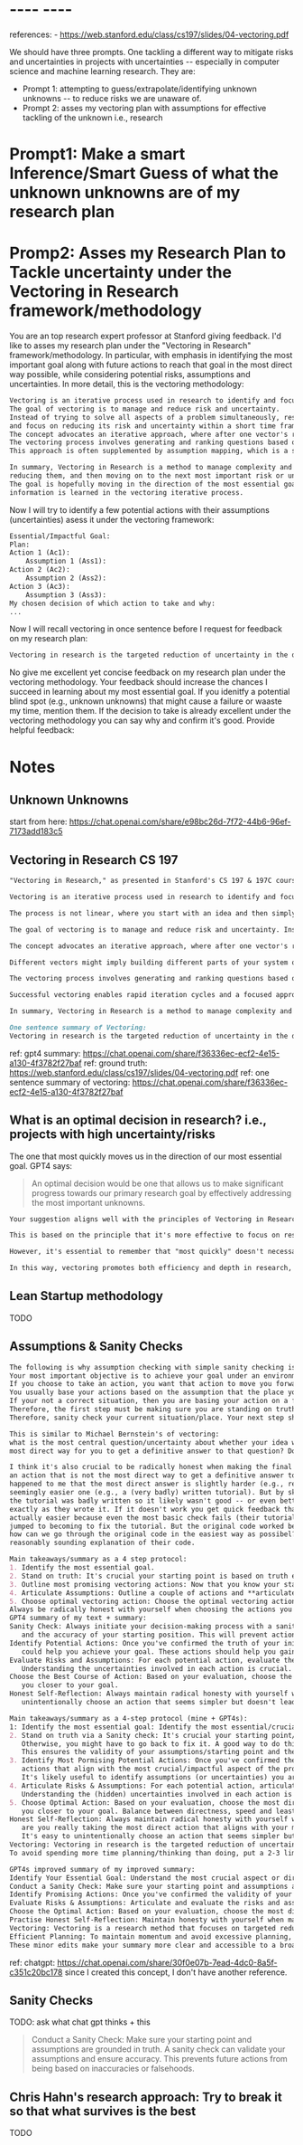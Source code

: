 # ----  ----
references: 
    - https://web.stanford.edu/class/cs197/slides/04-vectoring.pdf 

We should have three prompts. One tackling a different way to mitigate risks and uncertainties in projects with 
uncertainties -- especially in computer science and machine learning research.
They are:
- Prompt 1: attempting to guess/extrapolate/identifying unknown unknowns -- to reduce risks we are unaware of.
- Prompt 2: asses my vectoring plan with assumptions for effective tackling of the unknown i.e., research

# Prompt1: Make a smart Inference/Smart Guess of what the unknown unknowns are of my research plan



# Promp2: Asses my Research Plan to Tackle uncertainty under the Vectoring in Research framework/methodology
You are an top research expert professor at Stanford giving feedback. 
I'd like to asses my research plan under the "Vectoring in Research" framework/methodology.
In particular, with emphasis in identifying the most important goal along with future actions to reach that goal in the
most direct way possible, while considering potential risks, assumptions and uncertainties. 
In more detail, this is the vectoring methodology:
```markdown
Vectoring is an iterative process used in research to identify and focus on the most critical aspect, or "dimension of risk," in a project at a given time. This critical aspect is called a "vector."
The goal of vectoring is to manage and reduce risk and uncertainty. 
Instead of trying to solve all aspects of a problem simultaneously, researchers pick one vector (dimension of uncertainty) 
and focus on reducing its risk and uncertainty within a short time frame, typically 1-2 weeks.
The concept advocates an iterative approach, where after one vector's risk is mitigated, new vectors (risks or uncertainties) might emerge. Then, the process of vectoring is repeated for the new vector. This continuous re-vectoring allows researchers to keep honing the core insights of the research project.
The vectoring process involves generating and ranking questions based on their criticality, then rapidly answering the most critical question. 
This approach is often supplemented by assumption mapping, which is a strategy for articulating and ranking questions based on their importance and the level of known information.

In summary, Vectoring in Research is a method to manage complexity and risk in research projects by focusing on the most significant risks or uncertainties, 
reducing them, and then moving on to the next most important risk or uncertainty, in a continuous iterative process.
The goal is hopefully moving in the direction of the most essential goal or even refining the goal itself if critical
information is learned in the vectoring iterative process.
```
Now I will try to identify a few potential actions with their assumptions (uncertainties) asess it under the vectoring framework:
```markdown
Essential/Impactful Goal:
Plan:
Action 1 (Ac1):
    Assumption 1 (Ass1):
Action 2 (Ac2):
    Assumption 2 (Ass2):
Action 3 (Ac3): 
    Assumption 3 (Ass3):
My chosen decision of which action to take and why: 
...
```
Now I will recall vectoring in once sentence before I request for feedback on my research plan:
```markdown
Vectoring in research is the targeted reduction of uncertainty in the direction of project's most impactful aspect/goal.
```
No give me excellent yet concise feedback on my research plan under the vectoring methodology. 
Your feedback should increase the chances I succeed in learning about my most essential goal.
If you idenitfy a potential blind spot (e.g., unknown unknowns) that might cause a failure or waaste my time, mention them.
If the decision to take is already excellent under the vectoring methodology you can say why and confirm it's good.
Provide helpful feedback:

# Notes

## Unknown Unknowns
start from here: https://chat.openai.com/share/e98bc26d-7f72-44b6-96ef-7173add183c5

## Vectoring in Research CS 197
```markdown
"Vectoring in Research," as presented in Stanford's CS 197 & 197C course by Sean Liu & Lauren Gillespie, refers to an approach or methodology for tackling complex research projects. Here's a summarized interpretation of the concept:

Vectoring is an iterative process used in research to identify and focus on the most critical aspect, or "dimension of risk," in a project at a given time. This critical aspect is called a "vector."

The process is not linear, where you start with an idea and then simply work towards a final result. Instead, research is an exploration where vectoring helps guide the path and prioritize tasks.

The goal of vectoring is to manage and reduce risk and uncertainty. Instead of trying to solve all aspects of a problem simultaneously, researchers pick one vector (dimension of uncertainty) and focus on reducing its risk and uncertainty within a short time frame, typically 1-2 weeks.

The concept advocates an iterative approach, where after one vector's risk is mitigated, new vectors (risks or uncertainties) might emerge. Then, the process of vectoring is repeated for the new vector. This continuous re-vectoring allows researchers to keep honing the core insights of the research project.

Different vectors might imply building different parts of your system or project, but instead of building all at once, you reduce uncertainty in the most important dimension first and then build out from there.

The vectoring process involves generating and ranking questions based on their criticality, then rapidly answering the most critical question. This approach is often supplemented by assumption mapping, which is a strategy for articulating and ranking questions based on their importance and the level of known information.

Successful vectoring enables rapid iteration cycles and a focused approach, which allows researchers to efficiently work through complex problems and avoid getting overwhelmed by trying to solve everything at once.

In summary, Vectoring in Research is a method to manage complexity and risk in research projects by focusing on the most significant risks or uncertainties, reducing them, and then moving on to the next most important risk or uncertainty, in a continuous iterative process.
```

```markdown
One sentence summary of Vectoring: 
Vectoring in research is the targeted reduction of uncertainty in the direction of project's most impactful/essential aspect/goal.
```
ref: gpt4 summary: https://chat.openai.com/share/f36336ec-ecf2-4e15-a130-4f3782f27baf
ref: ground truth: https://web.stanford.edu/class/cs197/slides/04-vectoring.pdf
ref: one sentence summary of vectoring: https://chat.openai.com/share/f36336ec-ecf2-4e15-a130-4f3782f27baf

## What is an optimal decision in research? i.e., projects with high uncertainty/risks
The one that most quickly moves us in the direction of our most essential goal.
GPT4 says:
> An optimal decision would be one that allows us to make significant progress towards our primary research goal by effectively addressing the most important unknowns.

```markdown
Your suggestion aligns well with the principles of Vectoring in Research. In the context of vectoring, the most optimal decision is indeed the one that rapidly reduces the risk or uncertainty in the most crucial dimension or "vector" of your project at a given time.

This is based on the principle that it's more effective to focus on resolving the most critical uncertainties first, rather than trying to address all uncertainties or complete all tasks simultaneously. As such, an optimal decision would be one that allows us to make significant progress towards our primary research goal by effectively addressing the most important unknowns.

However, it's essential to remember that "most quickly" doesn't necessarily mean rushing through steps. It emphasizes the idea of "velocity" – efficiently reducing risk in the chosen dimension, without compromising the quality of the research. The goal is to achieve a deep understanding of the most crucial aspects of your research as rapidly as possible, so that the rest of the project can be built on a solid foundation.

In this way, vectoring promotes both efficiency and depth in research, helping researchers to navigate complex projects and focus their efforts where they are most needed. The iterative nature of this process also allows for continual reassessment and adjustment, ensuring that the research remains focused and relevant as it progresses.
```

## Lean Startup methodology
TODO 

## Assumptions & Sanity Checks

```markdown
The following is why assumption checking with simple sanity checking is important.
Your most important objective is to achieve your goal under an environment of uncertainty.
If you choose to take an action, you want that action to move you forward towards that goal.
You usually base your actions based on the assumption that the place you are currently standing is correct.
If your not a correct situation, then you are basing your action on a falsehood, which will likely mean that the action you are taking will not work (since it's based on a false assumption).
Therefore, the first step must be making sure you are standing on truth. Then your action to make progress has a better chance to give you valuable information i.e., that the action you chose (with it's underlying assumption) is correct -- or not. 
Therefore, sanity check your current situation/place. Your next step should also be a sanity check that validates your new (now untested) assumption. So that at each step you are progressing you are getting closer to truth.

This is similar to Michael Bernstein's of vectoring: 
what is the most central question/uncertainty about whether your idea will work/is right? What is the easiest, 
most direct way for you to get a definitive answer to that question? Do that experiment. Rinse and repeat.

I think it's also crucial to be radically honest when making the final decision. It's very easy to unintentionally choose
an action that is not the most direct way to get a definitive answer to the most central question. For examle, it's 
happened to me that the most direct answer is slightly harder (e.g., reading through someones code) vs attempting the
seemingly easier one (e.g., a (very badly) written tutorial). But by skimming the two options one could have known that
the tutorial was badly written so it likely wasn't good -- or even better, santiy check their tutorial by running it
exactly as they wrote it. If it doesn't work you get quick feedback that the seemingly easier/quicker route is not 
actually easier because even the most basic check fails (their tutorial doesn't work on their own example). Thus, it
jumped to becoming to fix the tutorial. But the original code worked because they published a paper validating it. So,
how can we go through the original code in the easiest way as possibel? To my surprise Claude 2.0 did provide a very
reasonably sounding explanation of their code. 

Main takeaways/summary as a 4 step protocol:
1. Identify the most essential goal.
2. Stand on truth: It's crucial your starting point is based on truth e.g., do a **sanity check**. If this is not true then your next action cannot give you useful information (since you need to go back and fix what your starting point)
3. Outline most promising vectoring actions: Now that you know your standing on truth you can **outline the most promising actions** that that will give you the most information in the most essential direction
4. Articulate Assumptions: Outline a couple of actions and **articulate the assumptions** they make. You can also articulate risks/uncertainties that you are aware of.
5. Choose optimal vectoring action: Choose the optimal vectoring action i.e., the one that **most directly make progress**/teaches you the most towards your goal and has **least/lowest risk**.
Always be radically honest with yourself when choosing the actions you decided so that you really know your action is being taken for the right reason.
GPT4 summary of my text + summary:
Sanity Check: Always initiate your decision-making process with a sanity check. Ensure the validity of your assumptions 
   and the accuracy of your starting position. This will prevent actions based on falsehoods.
Identify Potential Actions: Once you've confirmed the truth of your initial position, identify potential actions that 
   could help you achieve your goal. These actions should help you gain the necessary information to progress.
Evaluate Risks and Assumptions: For each potential action, evaluate the risks and articulate the assumptions they rely on.
   Understanding the uncertainties involved in each action is crucial.
Choose the Best Course of Action: Based on your evaluation, choose the most direct and least risky action that brings 
   you closer to your goal.
Honest Self-Reflection: Always maintain radical honesty with yourself when making decisions. It's easy to 
   unintentionally choose an action that seems simpler but doesn't lead you towards the right answer.

Main takeaways/summary as a 4-step protocol (mine + GPT4s):
1: Identify the most essential goal: Identify the most essential/crucial/impactful goal/aspect/vector/direction of your project and it's uncertainties.
2. Stand on truth via a Sanity check: It's crucial your starting point/assumptions are based on truth, so that your next action can give you useful information.
   Otherwise, you might have to go back to fix it. A good way to do this is to initiate your decision-making process with a sanity check. 
   This ensures the validity of your assumptions/starting point and the accuracy of your starting position. This will prevent future actions failing due to falsehoods.
3. Identify Most Pormising Potential Actions: Once you've confirmed the truth of your initial position, identify potential 
   actions that align with the most crucial/impactful aspect of the project and how to lower it lowers uncertainty.
   It's likely useful to identify assumptions (or uncertainties) you are making about each action.
4. Articulate Risks & Assumptions: For each potential action, articulate & evalutate the risks and articulate the assumptions they rely on.
   Understanding the (hidden) uncertainties involved in each action is crucial.   
5. Choose Optimal Action: Based on your evaluation, choose the most direct and least risky/uncertain action that brings 
   you closer to your goal. Balance between directness, speed and least risky action. Maximizing for success and maximizing learning.
Honest Self-Reflection: Always maintain radical honesty with yourself when making decisions -- 
   are you really taking the most direct action that aligns with your most essential/important goal?. 
   It's easy to unintentionally choose an action that seems simpler but doesn't lead you towards the right answer.
Vectoring: Vectoring in research is the targeted reduction of uncertainty/risks in the direction of project's most crucial/impactful aspect/direction.
To avoid spending more time planning/thinking than doing, put a 2-3 limit on the actions you write down, maximize assesing in heard for speed. 

GPT4s improved summary of my improved summary:
Identify Your Essential Goal: Understand the most crucial aspect or direction of your project, along with its uncertainties. This is the goal you're striving to achieve.
Conduct a Sanity Check: Make sure your starting point and assumptions are grounded in truth. A sanity check can validate your assumptions and ensure accuracy. This prevents future actions from being based on inaccuracies or falsehoods.
Identify Promising Actions: Once you've confirmed the validity of your starting point, outline potential actions that align with your identified goal. These actions should aim to reduce uncertainty related to your project's crucial aspects. Be aware of any assumptions or uncertainties tied to each action.
Evaluate Risks & Assumptions: Articulate and evaluate the risks and assumptions associated with each potential action. Understanding the uncertainties involved in each action is key.
Choose the Optimal Action: Based on your evaluation, choose the most direct action that carries the least risk and reduces the most uncertainty, bringing you closer to your goal. Balance speed, directness, and risk management.
Practise Honest Self-Reflection: Maintain honesty with yourself when making decisions. It's easy to choose an action that seems simpler but may not lead to the right answer.
Vectoring: Vectoring is a research method that focuses on targeted reduction of uncertainty in your project's most crucial direction.
Efficient Planning: To maintain momentum and avoid excessive planning, limit your action choices to 2-3 options and try to assess them quickly.
These minor edits make your summary more clear and accessible to a broader audience.
```
ref: chatgpt: https://chat.openai.com/share/30f0e07b-7ead-4dc0-8a5f-c351c20bc178 since I created this concept, I don't have another reference. 
## Sanity Checks
TODO: ask what chat gpt thinks + this 
> Conduct a Sanity Check: Make sure your starting point and assumptions are grounded in truth. A sanity check can validate your assumptions and ensure accuracy. This prevents future actions from being based on inaccuracies or falsehoods.

## Chris Hahn's research approach: Try to break it so that what survives is the best
TODO